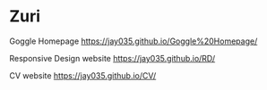 # Zuri

Goggle Homepage
https://jay035.github.io/Goggle%20Homepage/

Responsive Design website
https://jay035.github.io/RD/

CV website
https://jay035.github.io/CV/
